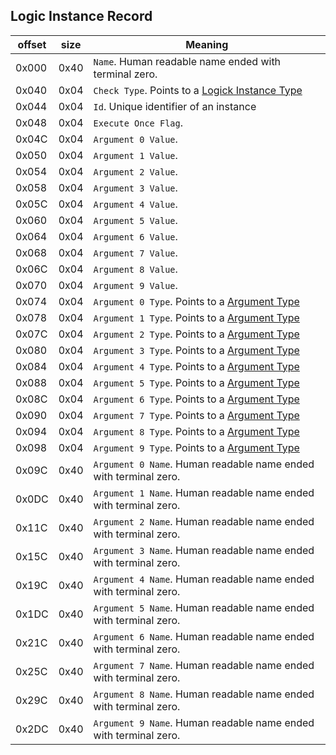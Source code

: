 ## Logic Instance Record

 offset | size | Meaning
--------|------|--------
0x000 | 0x40 | `Name`. Human readable name ended with terminal zero.
0x040 | 0x04 | `Check Type`. Points to a [Logick Instance Type](../../Enumerations/ALM/LogicInstanceType.md)
0x044 | 0x04 | `Id`. Unique identifier of an instance
0x048 | 0x04 | `Execute Once Flag`.
0x04C | 0x04 | `Argument 0 Value`.
0x050 | 0x04 | `Argument 1 Value`.
0x054 | 0x04 | `Argument 2 Value`.
0x058 | 0x04 | `Argument 3 Value`.
0x05C | 0x04 | `Argument 4 Value`.
0x060 | 0x04 | `Argument 5 Value`.
0x064 | 0x04 | `Argument 6 Value`.
0x068 | 0x04 | `Argument 7 Value`.
0x06C | 0x04 | `Argument 8 Value`.
0x070 | 0x04 | `Argument 9 Value`.
0x074 | 0x04 | `Argument 0 Type`. Points to a [Argument Type](../../Enumerations/ALM/ArgumentType.md)
0x078 | 0x04 | `Argument 1 Type`. Points to a [Argument Type](../../Enumerations/ALM/ArgumentType.md)
0x07C | 0x04 | `Argument 2 Type`. Points to a [Argument Type](../../Enumerations/ALM/ArgumentType.md)
0x080 | 0x04 | `Argument 3 Type`. Points to a [Argument Type](../../Enumerations/ALM/ArgumentType.md)
0x084 | 0x04 | `Argument 4 Type`. Points to a [Argument Type](../../Enumerations/ALM/ArgumentType.md)
0x088 | 0x04 | `Argument 5 Type`. Points to a [Argument Type](../../Enumerations/ALM/ArgumentType.md)
0x08C | 0x04 | `Argument 6 Type`. Points to a [Argument Type](../../Enumerations/ALM/ArgumentType.md)
0x090 | 0x04 | `Argument 7 Type`. Points to a [Argument Type](../../Enumerations/ALM/ArgumentType.md)
0x094 | 0x04 | `Argument 8 Type`. Points to a [Argument Type](../../Enumerations/ALM/ArgumentType.md)
0x098 | 0x04 | `Argument 9 Type`. Points to a [Argument Type](../../Enumerations/ALM/ArgumentType.md)
0x09C | 0x40 | `Argument 0 Name`. Human readable name ended with terminal zero.
0x0DC | 0x40 | `Argument 1 Name`. Human readable name ended with terminal zero.
0x11C | 0x40 | `Argument 2 Name`. Human readable name ended with terminal zero.
0x15C | 0x40 | `Argument 3 Name`. Human readable name ended with terminal zero.
0x19C | 0x40 | `Argument 4 Name`. Human readable name ended with terminal zero.
0x1DC | 0x40 | `Argument 5 Name`. Human readable name ended with terminal zero.
0x21C | 0x40 | `Argument 6 Name`. Human readable name ended with terminal zero.
0x25C | 0x40 | `Argument 7 Name`. Human readable name ended with terminal zero.
0x29C | 0x40 | `Argument 8 Name`. Human readable name ended with terminal zero.
0x2DC | 0x40 | `Argument 9 Name`. Human readable name ended with terminal zero.
